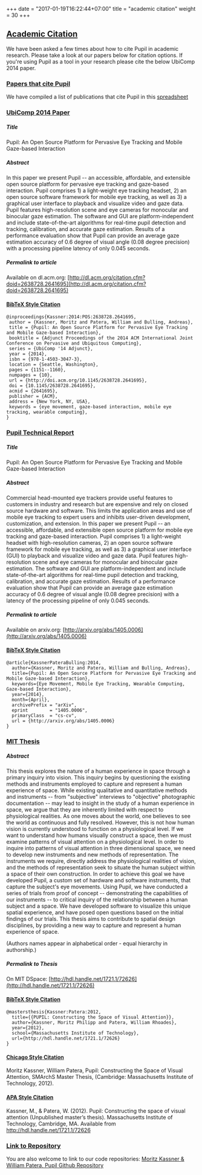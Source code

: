 +++
date = "2017-01-19T16:22:44+07:00"
title = "academic citation"
weight = 30
+++

<div class="header-border-top"></div>
<div class="content-container">
  <div class="header-link">
    <a href="#academic-citation">
      <h2 id="academic-citation">Academic Citation</h2>
    </a>
  </div>
</div>

We have been asked a few times about how to cite Pupil in academic research. Please take a look at our papers below for citation options. If you're using Pupil as a tool in your research please cite the below UbiComp 2014 paper.

<div class="content-container">
  <div class="header-link">
    <a href="#cite-pupil">
      <h3 id="cite-pupil">Papers that cite Pupil</h3>
    </a>
  </div>
</div>
<div class="header-border-bottom"></div>

We have compiled a list of publications that cite Pupil in this [spreadsheet](https://docs.google.com/spreadsheets/d/1ZD6HDbjzrtRNB4VB0b7GFMaXVGKZYeI0zBOBEEPwvBI/edit?ts=576a3b27#gid=0)

<div class="content-container">
  <div class="header-link">
    <a href="#ubicomp-2014">
      <h3 id="ubicomp-2014">UbiComp 2014 Paper</h3>
    </a>
  </div>
</div>
<div class="header-border-bottom"></div>

##### Title

Pupil: An Open Source Platform for Pervasive Eye Tracking and Mobile Gaze-based Interaction

##### Abstract

In this paper we present Pupil -- an accessible, affordable, and extensible open source platform for pervasive eye tracking and gaze-based interaction. Pupil comprises 1) a light-weight eye tracking headset, 2) an open source software framework for mobile eye tracking, as well as 3) a graphical user interface to playback and visualize video and gaze data. Pupil features high-resolution scene and eye cameras for monocular and binocular gaze estimation. The software and GUI are platform-independent and include state-of-the-art algorithms for real-time pupil detection and tracking, calibration, and accurate gaze estimation. Results of a performance evaluation show that Pupil can provide an average gaze estimation accuracy of 0.6 degree of visual angle (0.08 degree precision) with a processing pipeline latency of only 0.045 seconds.

##### Permalink to article

Available on dl.acm.org: [http://dl.acm.org/citation.cfm?doid=2638728.2641695](http://dl.acm.org/citation.cfm?doid=2638728.2641695)

<div class="content-container">
  <div class="header-link">
    <a href="#ubicomp-bibtex">
      <h4 id="ubicomp-bibtex">BibTeX Style Citation</h4>
    </a>
  </div>
</div>

```
@inproceedings{Kassner:2014:POS:2638728.2641695,
 author = {Kassner, Moritz and Patera, William and Bulling, Andreas},
 title = {Pupil: An Open Source Platform for Pervasive Eye Tracking and Mobile Gaze-based Interaction},
 booktitle = {Adjunct Proceedings of the 2014 ACM International Joint Conference on Pervasive and Ubiquitous Computing},
 series = {UbiComp '14 Adjunct},
 year = {2014},
 isbn = {978-1-4503-3047-3},
 location = {Seattle, Washington},
 pages = {1151--1160},
 numpages = {10},
 url = {http://doi.acm.org/10.1145/2638728.2641695},
 doi = {10.1145/2638728.2641695},
 acmid = {2641695},
 publisher = {ACM},
 address = {New York, NY, USA},
 keywords = {eye movement, gaze-based interaction, mobile eye tracking, wearable computing},
}
```

<div class="content-container">
  <div class="header-link">
    <a href="#technical-report">
      <h3 id="technical-report">Pupil Technical Report</h3>
    </a>
  </div>
</div>
<div class="header-border-bottom"></div>

##### Title

Pupil: An Open Source Platform for Pervasive Eye Tracking and Mobile Gaze-based Interaction

##### Abstract

Commercial head-mounted eye trackers provide useful features to customers in industry and research but are expensive and rely on closed source hardware and software. This limits the application areas and use of mobile eye tracking to expert users and inhibits user-driven development, customization, and extension. In this paper we present Pupil -- an accessible, affordable, and extensible open source platform for mobile eye tracking and gaze-based interaction. Pupil comprises 1) a light-weight headset with high-resolution cameras, 2) an open source software framework for mobile eye tracking, as well as 3) a graphical user interface (GUI) to playback and visualize video and gaze data. Pupil features high-resolution scene and eye cameras for monocular and binocular gaze estimation. The software and GUI are platform-independent and include state-of-the-art algorithms for real-time pupil detection and tracking, calibration, and accurate gaze estimation. Results of a performance evaluation show that Pupil can provide an average gaze estimation accuracy of 0.6 degree of visual angle (0.08 degree precision) with a latency of the processing pipeline of only 0.045 seconds.

##### Permalink to article

Available on arxiv.org: [http://arxiv.org/abs/1405.0006](http://arxiv.org/abs/1405.0006)

<div class="content-container">
  <div class="header-link">
    <a href="#technical-report-bibtex">
      <h4 id="technical-report-bibtex">BibTeX Style Citation</h4>
    </a>
  </div>
</div>

```
@article{KassnerPateraBulling:2014,
  author={Kassner, Moritz and Patera, William and Bulling, Andreas},
  title={Pupil: An Open Source Platform for Pervasive Eye Tracking and Mobile Gaze-based Interaction},
  keywords={Eye Movement, Mobile Eye Tracking, Wearable Computing, Gaze-based Interaction},
  year={2014},
  month={April},
  archivePrefix = "arXiv",
  eprint        = "1405.0006",
  primaryClass  = "cs-cv",
  url = {http://arxiv.org/abs/1405.0006}
}
```

<div class="content-container">
  <div class="header-link">
    <a href="#mit-thesis">
      <h3 id="mit-thesis">MIT Thesis</h3>
    </a>
  </div>
</div>
<div class="header-border-bottom"></div>

##### Abstract

This thesis explores the nature of a human experience in space through a primary inquiry into vision. This inquiry begins by questioning the existing methods and instruments employed to capture and represent a human experience of space. While existing qualitative and quantitative methods and instruments -- from "subjective" interviews to "objective" photographic documentation -- may lead to insight in the study of a human experience in space, we argue that they are inherently limited with respect to physiological realities. As one moves about the world, one believes to see the world as continuous and fully resolved. However, this is not how human vision is currently understood to function on a physiological level. If we want to understand how humans visually construct a space, then we must examine patterns of visual attention on a physiological level. In order to inquire into patterns of visual attention in three dimensional space, we need to develop new instruments and new methods of representation. The instruments we require, directly address the physiological realities of vision, and the methods of representation seek to situate the human subject within a space of their own construction. In order to achieve this goal we have developed Pupil, a custom set of hardware and software instruments, that capture the subject's eye movements. Using Pupil, we have conducted a series of trials from proof of concept -- demonstrating the capabilities of our instruments -- to critical inquiry of the relationship between a human subject and a space. We have developed software to visualize this unique spatial experience, and have posed open questions based on the initial findings of our trials. This thesis aims to contribute to spatial design disciplines, by providing a new way to capture and represent a human experience of space.

(Authors names appear in alphabetical order - equal hierarchy in authorship.)

##### Permalink to Thesis

On MIT DSpace: [http://hdl.handle.net/1721.1/72626](http://hdl.handle.net/1721.1/72626)

<div class="content-container">
  <div class="header-link">
    <a href="#mit-bibtex">
      <h4 id="mit-bibtex">BibTeX Style Citation</h4>
    </a>
  </div>
</div>

```
@mastersthesis{Kassner:Patera:2012,
  title={{PUPIL: Constructing the Space of Visual Attention}},
  author={Kassner, Moritz Philipp and Patera, William Rhoades},
  year={2012},
  school={Massachusetts Institute of Technology},
  url={http://hdl.handle.net/1721.1/72626}
}
```

<div class="content-container">
  <div class="header-link">
    <a href="#chicago-citation">
      <h4 id="chicago-citation">Chicago Style Citation</h4>
    </a>
  </div>
</div>

Moritz Kassner, William Patera, Pupil: Constructing the Space of Visual Attention, SMArchS Master Thesis, (Cambridge: Massachusetts Institute of Technology, 2012).

<div class="content-container">
  <div class="header-link">
    <a href="#apa-citation">
      <h4 id="apa-citation">APA Style Citation</h4>
    </a>
  </div>
</div>

Kassner, M., & Patera, W. (2012). Pupil: Constructing the space of visual attention (Unpublished master’s thesis). Massachusetts Institute of Technology, Cambridge, MA. Available from http://hdl.handle.net/1721.1/72626

<div class="content-container">
  <div class="header-link">
    <a href="#link-repo">
      <h3 id="link-repo">Link to Repository</h3>
    </a>
  </div>
</div>
<div class="header-border-bottom"></div>

You are also welcome to link to our code repositories:
[Moritz Kassner & William Patera, Pupil Github Repository](github.com/pupil-labs/pupil)
